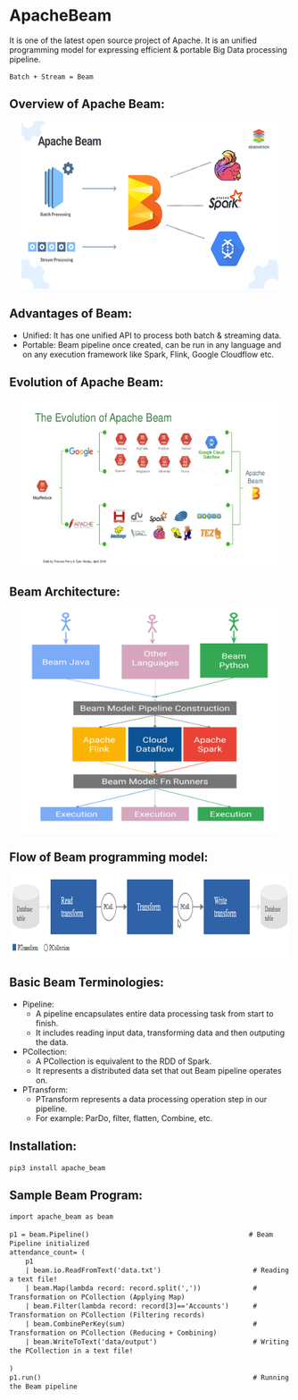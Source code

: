 # ApacheBeam
It is one of the latest open source project of Apache. It is an unified programming model for expressing efficient & portable Big Data processing pipeline.
```
Batch + Stream = Beam
```
## Overview of Apache Beam:
<p align="center">
  <img width="460" height="300" src="wiki/images/beam_overview.png">
</p>

## Advantages of Beam:
- Unified:
It has one unified API to process both batch & streaming data.
- Portable:
Beam pipeline once created, can be run in any language and on any execution framework like Spark, Flink, Google Cloudflow etc.

## Evolution of Apache Beam:
<p align="center">
  <img width="460" height="300" src="wiki/images/evolution_of_beam.jpg">
</p>

## Beam Architecture:
<p align="center">
  <img width="460" height="400" src="wiki/images/beam_architecture.png">
</p>

## Flow of Beam programming model:
<p align="center">
  <img width="500" height="150" src="wiki/images/flow_of_beam_programming_model.png">
</p>

## Basic Beam Terminologies:
- Pipeline:
  - A pipeline encapsulates entire data processing task from start to finish.
  - It includes reading input data, transforming data and then outputing the data.
- PCollection:
  - A PCollection is equivalent to the RDD of Spark.
  - It represents a distributed data set that out Beam pipeline operates on.
- PTransform:
  - PTransform represents a data processing operation step in our pipeline.
  - For example: ParDo, filter, flatten, Combine, etc.

## Installation:
```
pip3 install apache_beam
```
## Sample Beam Program:
```
import apache_beam as beam

p1 = beam.Pipeline()                                        # Beam Pipeline initialized
attendance_count= (
    p1 
    | beam.io.ReadFromText('data.txt')                       # Reading a text file!
    | beam.Map(lambda record: record.split(','))             # Transformation on PCollection (Applying Map)
    | beam.Filter(lambda record: record[3]=='Accounts')      # Transformation on PCollection (Filtering records)
    | beam.CombinePerKey(sum)                                # Transformation on PCollection (Reducing + Combining)
    | beam.WriteToText('data/output')                        # Writing the PCollection in a text file!

)
p1.run()                                                     # Running the Beam pipeline

```
